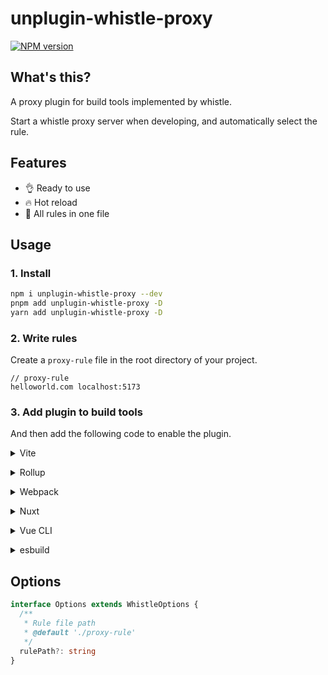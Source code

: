 # unplugin-whistle-proxy

[![NPM version](https://img.shields.io/npm/v/unplugin-whistle-proxy?color=a1b858&label=)](https://www.npmjs.com/package/unplugin-whistle-proxy)

## What's this?

A proxy plugin for build tools implemented by whistle.

Start a whistle proxy server when developing, and automatically select the rule.

## Features

- 👌 Ready to use
- 🔥 Hot reload
- 📃 All rules in one file

## Usage

### 1. Install

```bash
npm i unplugin-whistle-proxy --dev
pnpm add unplugin-whistle-proxy -D
yarn add unplugin-whistle-proxy -D
```

### 2. Write rules

Create a `proxy-rule` file in the root directory of your project.

```plaintext
// proxy-rule
helloworld.com localhost:5173
```

### 3. Add plugin to build tools

And then add the following code to enable the plugin.

<details>
<summary>Vite</summary><br>

```ts
// vite.config.ts
import whistle from 'unplugin-whistle-proxy/vite'

export default defineConfig({
  plugins: [
    whistle({ /* options */ }),
  ],
})
```

Example: [`playground/`](./playground/)

<br></details>

<details>
<summary>Rollup</summary><br>

```ts
// rollup.config.js
import whistle from 'unplugin-whistle-proxy/rollup'

export default {
  plugins: [
    whistle({ /* options */ }),
  ],
}
```

<br></details>

<details>
<summary>Webpack</summary><br>

```ts
// webpack.config.js
module.exports = {
  /* ... */
  plugins: [
    require('unplugin-whistle-proxy/webpack')({ /* options */ })
  ]
}
```

<br></details>

<details>
<summary>Nuxt</summary><br>

```ts
// nuxt.config.js
export default defineNuxtConfig({
  modules: [
    ['unplugin-whistle-proxy/nuxt', { /* options */ }],
  ],
})
```

> This module works for both Nuxt 2 and [Nuxt Vite](https://github.com/nuxt/vite)

<br></details>

<details>
<summary>Vue CLI</summary><br>

```ts
// vue.config.js
module.exports = {
  configureWebpack: {
    plugins: [
      require('unplugin-whistle-proxy/webpack')({ /* options */ }),
    ],
  },
}
```

<br></details>

<details>
<summary>esbuild</summary><br>

```ts
// esbuild.config.js
import { build } from 'esbuild'
import whistle from 'unplugin-whistle-proxy/esbuild'

build({
  plugins: [whistle()],
})
```

<br></details>

## Options

```ts
interface Options extends WhistleOptions {
  /**
   * Rule file path
   * @default './proxy-rule'
   */
  rulePath?: string
}
```
